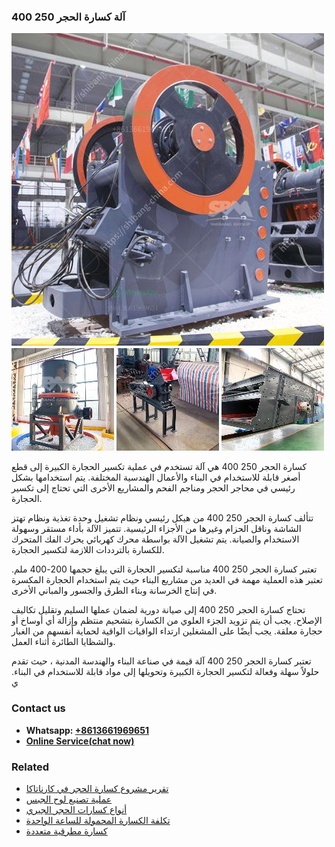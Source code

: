 <h3>آلة كسارة الحجر 250 400</h3><img src='1701746382.jpg' alt=''><p>كسارة الحجر 250 400 هي آلة تستخدم في عملية تكسير الحجارة الكبيرة إلى قطع أصغر قابلة للاستخدام في البناء والأعمال الهندسية المختلفة. يتم استخدامها بشكل رئيسي في محاجر الحجر ومناجم الفحم والمشاريع الأخرى التي تحتاج إلى تكسير الحجارة.</p><p>تتألف كسارة الحجر 250 400 من هيكل رئيسي ونظام تشغيل وحدة تغذية ونظام تهتز الشاشة وناقل الحزام وغيرها من الأجزاء الرئيسية. تتميز الآلة بأداء مستقر وسهولة الاستخدام والصيانة. يتم تشغيل الآلة بواسطة محرك كهربائي يحرك الفك المتحرك للكسارة بالترددات اللازمة لتكسير الحجارة.</p><p>تعتبر كسارة الحجر 250 400 مناسبة لتكسير الحجارة التي يبلغ حجمها 200-400 ملم. تعتبر هذه العملية مهمة في العديد من مشاريع البناء حيث يتم استخدام الحجارة المكسرة في إنتاج الخرسانة وبناء الطرق والجسور والمباني الأخرى.</p><p>تحتاج كسارة الحجر 250 400 إلى صيانة دورية لضمان عملها السليم وتقليل تكاليف الإصلاح. يجب أن يتم تزويد الجزء العلوي من الكسارة بتشحيم منتظم وإزالة أي أوساخ أو حجارة معلقة. يجب أيضًا على المشغلين ارتداء الواقيات الواقية لحماية أنفسهم من الغبار والشظايا الطائرة أثناء العمل.</p><p>تعتبر كسارة الحجر 250 400 آلة قيمة في صناعة البناء والهندسة المدنية ، حيث تقدم حلولاً سهلة وفعالة لتكسير الحجارة الكبيرة وتحويلها إلى مواد قابلة للاستخدام في البناء. ي</p><h3>Contact us</h3><ul><li><strong>Whatsapp:&nbsp;<a href="https://wa.me/8613661969651">+8613661969651</a></strong></li><li><a href="https://swt.shibang-china.com/?git&amp;zhl&amp;آلة كسارة الحجر 250 400"><strong>Online Service(chat now)</strong></a></li></ul><h3>Related</h3><ul><li><a href='تقرير مشروع كسارة الحجر في كارناتاكا.md'>تقرير مشروع كسارة الحجر في كارناتاكا</a></li><li><a href='عملية تصنيع لوح الجبس.md'>عملية تصنيع لوح الجبس</a></li><li><a href='أنواع كسارات الحجر الجيري.md'>أنواع كسارات الحجر الجيري</a></li><li><a href='تكلفة الكسارة المحمولة للساعة الواحدة.md'>تكلفة الكسارة المحمولة للساعة الواحدة</a></li><li><a href='كسارة مطرقية متعددة.md'>كسارة مطرقية متعددة</a></li></ul>